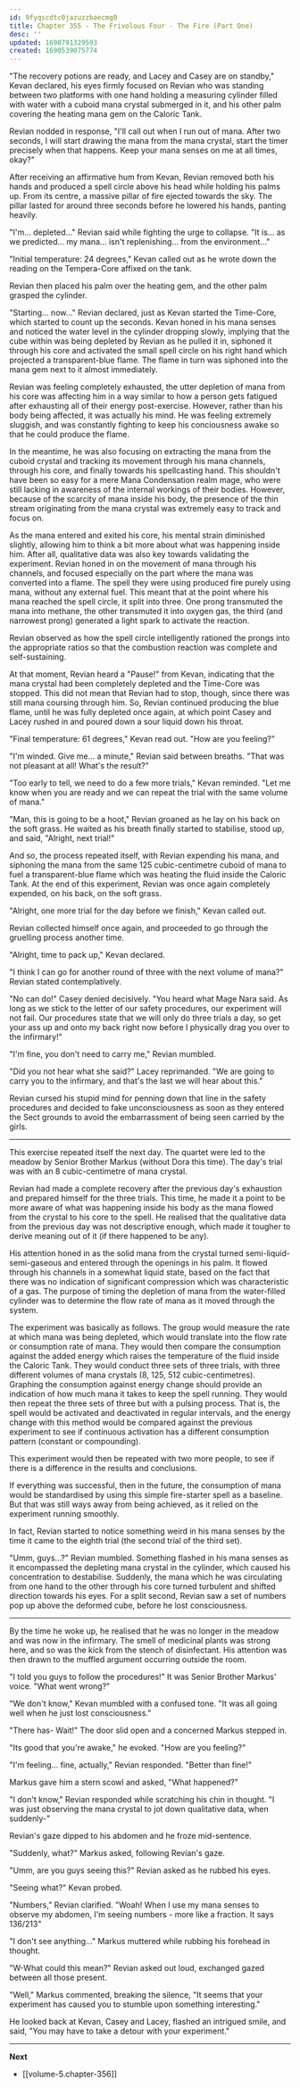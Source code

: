 ```yaml
---
id: 9fyqscdtc0jazuzzbaecmg0
title: Chapter 355 - The Frivolous Four - The Fire (Part One)
desc: ''
updated: 1690791329593
created: 1690539075774
---
```


"The recovery potions are ready, and Lacey and Casey are on standby," Kevan declared, his eyes firmly focused on Revian who was standing between two platforms with one hand holding a measuring cylinder filled with water with a cuboid mana crystal submerged in it, and his other palm covering the heating mana gem on the Caloric Tank.

Revian nodded in response, "I'll call out when I run out of mana. After two seconds, I will start drawing the mana from the mana crystal, start the timer precisely when that happens. Keep your mana senses on me at all times, okay?"

After receiving an affirmative hum from Kevan, Revian removed both his hands and produced a spell circle above his head while holding his palms up. From its centre, a massive pillar of fire ejected towards the sky. The pillar lasted for around three seconds before he lowered his hands, panting heavily.

"I'm... depleted..." Revian said while fighting the urge to collapse. "It is... as we predicted... my mana... isn't replenishing... from the environment..."

"Initial temperature: 24 degrees," Kevan called out as he wrote down the reading on the Tempera-Core affixed on the tank.

Revian then placed his palm over the heating gem, and the other palm grasped the cylinder.

"Starting... now..." Revian declared, just as Kevan started the Time-Core, which started to count up the seconds. Kevan honed in his mana senses and noticed the water level in the cylinder dropping slowly, implying that the cube within was being depleted by Revian as he pulled it in, siphoned it through his core and activated the small spell circle on his right hand which projected a transparent-blue flame. The flame in turn was siphoned into the mana gem next to it almost immediately.

Revian was feeling completely exhausted, the utter depletion of mana from his core was affecting him in a way similar to how a person gets fatigued after exhausting all of their energy post-exercise. However, rather than his body being affected, it was actually his mind. He was feeling extremely sluggish, and was constantly fighting to keep his conciousness awake so that he could produce the flame.

In the meantime, he was also focusing on extracting the mana from the cuboid crystal and tracking its movement through his mana channels, through his core, and finally towards his spellcasting hand. This shouldn't have been so easy for a mere Mana Condensation realm mage, who were still lacking in awareness of the internal workings of their bodies. However, because of the scarcity of mana inside his body, the presence of the thin stream originating from the mana crystal was extremely easy to track and focus on.

As the mana entered and exited his core, his mental strain diminished slightly, allowing him to think a bit more about what was happening inside him. After all, qualitative data was also key towards validating the experiment. Revian honed in on the movement of mana through his channels, and focused especially on the part where the mana was converted into a flame. The spell they were using produced fire purely using mana, without any external fuel. This meant that at the point where his mana reached the spell circle, it split into three. One prong transmuted the mana into methane, the other transmuted it into oxygen gas, the third (and narrowest prong) generated a light spark to activate the reaction.

Revian observed as how the spell circle intelligently rationed the prongs into the appropriate ratios so that the combustion reaction was complete and self-sustaining.

At that moment, Revian heard a "Pause!" from Kevan, indicating that the mana crystal had been completely depleted and the Time-Core was stopped. This did not mean that Revian had to stop, though, since there was still mana coursing through him. So, Revian continued producing the blue flame, until he was fully depleted once again, at which point Casey and Lacey rushed in and poured down a sour liquid down his throat.

"Final temperature: 61 degrees," Kevan read out. "How are you feeling?"

"I'm winded. Give me... a minute," Revian said between breaths. "That was not pleasant at all! What's the result?"

"Too early to tell, we need to do a few more trials," Kevan reminded. "Let me know when you are ready and we can repeat the trial with the same volume of mana."

"Man, this is going to be a hoot," Revian groaned as he lay on his back on the soft grass. He waited as his breath finally started to stabilise, stood up, and said, "Alright, next trial!"

And so, the process repeated itself, with Revian expending his mana, and siphoning the mana from the same 125 cubic-centimetre cuboid of mana to fuel a transparent-blue flame which was heating the fluid inside the Caloric Tank. At the end of this experiment, Revian was once again completely expended, on his back, on the soft grass.

"Alright, one more trial for the day before we finish," Kevan called out.

Revian collected himself once again, and proceeded to go through the gruelling process another time.

"Alright, time to pack up," Kevan declared.

"I think I can go for another round of three with the next volume of mana?" Revian stated contemplatively.

"No can do!" Casey denied decisively. "You heard what Mage Nara said. As long as we stick to the letter of our safety procedures, our experiment will not fail. Our procedures state that we will only do three trials a day, so get your ass up and onto my back right now before I physically drag you over to the infirmary!"

"I'm fine, you don't need to carry me," Revian mumbled.

"Did you not hear what she said?" Lacey reprimanded. "We are going to carry you to the infirmary, and that's the last we will hear about this."

Revian cursed his stupid mind for penning down that line in the safety procedures and decided to fake unconsciousness as soon as they entered the Sect grounds to avoid the embarrassment of being seen carried by the girls.

____

This exercise repeated itself the next day. The quartet were led to the meadow by Senior Brother Markus (without Dora this time). The day's trial was with an 8 cubic-centimetre of mana crystal.

Revian had made a complete recovery after the previous day's exhaustion and prepared himself for the three trials. This time, he made it a point to be more aware of what was happening inside his body as the mana flowed from the crystal to his core to the spell. He realised that the qualitative data from the previous day was not descriptive enough, which made it tougher to derive meaning out of it (if there happened to be any).

His attention honed in as the solid mana from the crystal turned semi-liquid-semi-gaseous and entered through the openings in his palm. It flowed through his channels in a somewhat liquid state, based on the fact that there was no indication of significant compression which was characteristic of a gas. The purpose of timing the depletion of mana from the water-filled cylinder was to determine the flow rate of mana as it moved through the system.

The experiment was basically as follows. The group would measure the rate at which mana was being depleted, which would translate into the flow rate or consumption rate of mana. They would then compare the consumption against the added energy which raises the temperature of the fluid inside the Caloric Tank. They would conduct three sets of three trials, with three different volumes of mana crystals (8, 125, 512 cubic-centimetres). Graphing the consumption against energy change should provide an indication of how much mana it takes to keep the spell running. They would then repeat the three sets of three but with a pulsing process. That is, the spell would be activated and deactivated in regular intervals, and the energy change with this method would be compared against the previous experiment to see if continuous activation has a different consumption pattern (constant or compounding).

This experiment would then be repeated with two more people, to see if there is a difference in the results and conclusions.

If everything was successful, then in the future, the consumption of mana would be standardised by using this simple fire-starter spell as a baseline. But that was still ways away from being achieved, as it relied on the experiment running smoothly.

In fact, Revian started to notice something weird in his mana senses by the time it came to the eighth trial (the second trial of the third set).

"Umm, guys...?" Revian mumbled. Something flashed in his mana senses as it encompassed the depleting mana crystal in the cylinder, which caused his concentration to destabilise. Suddenly, the mana which he was circulating from one hand to the other through his core turned turbulent and shifted direction towards his eyes. For a split second, Revian saw a set of numbers pop up above the deformed cube, before he lost consciousness.

____

By the time he woke up, he realised that he was no longer in the meadow and was now in the infirmary. The smell of medicinal plants was strong here, and so was the kick from the stench of disinfectant. His attention was then drawn to the muffled argument occurring outside the room.

"I told you guys to follow the procedures!" It was Senior Brother Markus' voice. "What went wrong?"

"We don't know," Kevan mumbled with a confused tone. "It was all going well when he just lost consciousness."

"There has- Wait!" The door slid open and a concerned Markus stepped in.

"Its good that you're awake," he evoked. "How are you feeling?"

"I'm feeling... fine, actually," Revian responded. "Better than fine!"

Markus gave him a stern scowl and asked, "What happened?"

"I don't know," Revian responded while scratching his chin in thought. "I was just observing the mana crystal to jot down qualitative data, when suddenly-"

Revian's gaze dipped to his abdomen and he froze mid-sentence.

"Suddenly, what?" Markus asked, following Revian's gaze.

"Umm, are you guys seeing this?" Revian asked as he rubbed his eyes.

"Seeing what?" Kevan probed.

"Numbers," Revian clarified. "Woah! When I use my mana senses to observe my abdomen, I'm seeing numbers - more like a fraction. It says 136/213"

"I don't see anything..." Markus muttered while rubbing his forehead in thought.

"W-What could this mean?" Revian asked out loud, exchanged gazed between all those present.

"Well," Markus commented, breaking the silence, "It seems that your experiment has caused you to stumble upon something interesting."

He looked back at Kevan, Casey and Lacey, flashed an intrigued smile, and said, "You may have to take a detour with your experiment."

____

**Next**
* [[volume-5.chapter-356]]